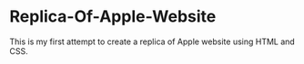 # Replica-Of-Apple-Website
This is my first attempt to create a replica of Apple website using HTML and CSS.
